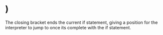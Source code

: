 # )

The closing bracket ends the current if statement, giving a position for the interpreter to jump to once its complete with the if statement.
